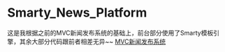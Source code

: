 # Smarty_News_Platform
这是我根据之前的MVC新闻发布系统的基础上，前台部分使用了Smarty模板引擎，其余大部分代码跟前者相差无异~~
[MVC新闻发布系统](https://github.com/MasterHo1228/mvc_news_platform)